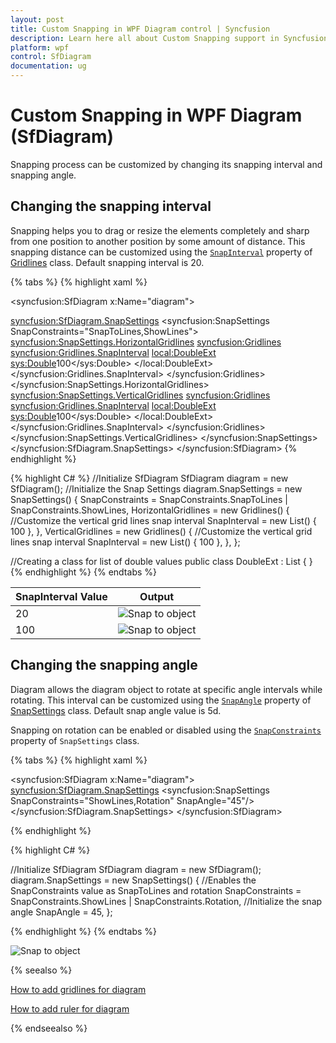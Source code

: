 ```yaml
---
layout: post
title: Custom Snapping in WPF Diagram control | Syncfusion
description: Learn here all about Custom Snapping support in Syncfusion WPF Diagram (SfDiagram) control and more.
platform: wpf
control: SfDiagram
documentation: ug
---
```

# Custom Snapping in WPF Diagram (SfDiagram)

Snapping process can be customized by changing its snapping interval and snapping angle.

## Changing the snapping interval

Snapping helps you to drag or resize the elements completely and sharp from one position to another position by some amount of distance. This snapping distance can be customized using the [`SnapInterval`](https://help.syncfusion.com/cr/wpf/Syncfusion.UI.Xaml.Diagram.Gridlines.html#Syncfusion_UI_Xaml_Diagram_Gridlines_SnapInterval) property of [Gridlines](https://help.syncfusion.com/cr/wpf/Syncfusion.UI.Xaml.Diagram.Gridlines.html) class. Default snapping interval is 20.

{% tabs %}
{% highlight xaml %}
<!--Initialize SfDiagram-->
<syncfusion:SfDiagram x:Name="diagram">
  <!--Enables the SnapConstraints value as SnapToLines -->
  <syncfusion:SfDiagram.SnapSettings>
    <syncfusion:SnapSettings SnapConstraints="SnapToLines,ShowLines">
      <!--Initialize HorizontalGridlines-->
      <syncfusion:SnapSettings.HorizontalGridlines>
        <syncfusion:Gridlines>
          <!--Initialize SnapInterval value as 100-->
          <syncfusion:Gridlines.SnapInterval>
            <local:DoubleExt>
              <sys:Double>100</sys:Double>
            </local:DoubleExt>
          </syncfusion:Gridlines.SnapInterval>
        </syncfusion:Gridlines>
      </syncfusion:SnapSettings.HorizontalGridlines>
      <!--Initialize VerticalGridlines-->
      <syncfusion:SnapSettings.VerticalGridlines>
        <syncfusion:Gridlines>
          <!--Initialize SnapInterval value as 100-->
          <syncfusion:Gridlines.SnapInterval>
            <local:DoubleExt>
              <sys:Double>100</sys:Double>
            </local:DoubleExt>
          </syncfusion:Gridlines.SnapInterval>
        </syncfusion:Gridlines>
      </syncfusion:SnapSettings.VerticalGridlines>
    </syncfusion:SnapSettings>
  </syncfusion:SfDiagram.SnapSettings>
</syncfusion:SfDiagram>
{% endhighlight %}

{% highlight C# %}
//Initialize SfDiagram
SfDiagram diagram = new SfDiagram();
//Initialize the Snap Settings
diagram.SnapSettings = new SnapSettings()
{
  SnapConstraints = SnapConstraints.SnapToLines | SnapConstraints.ShowLines,
  HorizontalGridlines = new Gridlines()
  {
    //Customize the vertical grid lines snap interval
    SnapInterval = new List<double>() { 100 },
  },
  VerticalGridlines = new Gridlines()
  {
    //Customize the vertical grid lines snap interval
    SnapInterval = new List<double>() { 100 },
  },
};

//Creating a class for list of double values
public class DoubleExt : List<double>
{
}
{% endhighlight %}
{% endtabs %}

| SnapInterval Value  | Output |
|---|---|
| 20 |![Snap to object](Gridlines_images/SnapInterval20.gif) |
| 100 |![Snap to object](Gridlines_images/SnapInterval100.gif) |

## Changing the snapping angle

Diagram allows the diagram object to rotate at specific angle intervals while rotating. This interval can be customized using the [`SnapAngle`](https://help.syncfusion.com/cr/wpf/Syncfusion.UI.Xaml.Diagram.SnapSettings.html#Syncfusion_UI_Xaml_Diagram_SnapSettings_SnapAngle) property of [SnapSettings](https://help.syncfusion.com/cr/wpf/Syncfusion.UI.Xaml.Diagram.SnapSettings.html) class. Default snap angle value is 5d.

Snapping on rotation can be enabled or disabled using the [`SnapConstraints`](https://help.syncfusion.com/cr/wpf/Syncfusion.UI.Xaml.Diagram.SnapSettings.html#Syncfusion_UI_Xaml_Diagram_SnapSettings_SnapConstraints) property of `SnapSettings` class.

{% tabs %}
{% highlight xaml %}
<!--Initialize SfDiagram-->
<syncfusion:SfDiagram x:Name="diagram">
  <syncfusion:SfDiagram.SnapSettings>
    <!--Initialize the snap angle-->
    <syncfusion:SnapSettings SnapConstraints="ShowLines,Rotation" SnapAngle="45"/>
  </syncfusion:SfDiagram.SnapSettings>
</syncfusion:SfDiagram>

{% endhighlight %}

{% highlight C# %}

//Initialize SfDiagram
SfDiagram diagram = new SfDiagram();
diagram.SnapSettings = new SnapSettings()
{
  //Enables the SnapConstraints value as SnapToLines and rotation
  SnapConstraints = SnapConstraints.ShowLines | SnapConstraints.Rotation,
  //Initialize the snap angle
  SnapAngle = 45,
};

{% endhighlight %}
{% endtabs %}

![Snap to object](Gridlines_images/SnapANgle.gif) 

{% seealso %}

[How to add gridlines for diagram](https://help.syncfusion.com/wpf/diagram/gridlines)

[How to add ruler for diagram](/wpf/diagram/rulers)

{% endseealso %}
